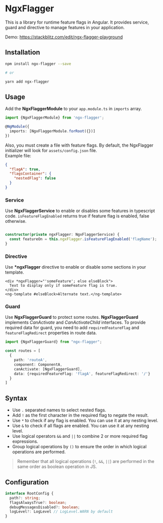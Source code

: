 # NgxFlagger

This is a library for runtime feature flags in Angular. It provides service, guard and directive to manage features in
your application.

Demo: https://stackblitz.com/edit/ngx-flagger-playground

## Installation

```bash
npm install ngx-flagger --save

# or

yarn add ngx-flagger
```

## Usage

Add the **NgxFlaggerModule** to your ``app.module.ts`` in ``imports`` array.

```typescript
import {NgxFlaggerModule} from 'ngx-flagger';

@NgModule({
  imports: [NgxFlaggerModule.forRoot({})]
})
```

Also, you must create a file with feature flags.
By default, the NgxFlagger initializer will look for ``assets/config.json`` file.  
Example file:

```json
{
  "flagA": true,
  "flagsContainer": {
    "nestedFlag": false
  }
}
```

### Service

Use **NgxFlaggerService** to enable or disables some features in typescript code.
``isFeatureFlagEnabled`` returns true if feature flag is enabled, false otherwise.

```typescript

constructor(private ngxFlagger: NgxFlaggerService) {
  const featureOn = this.ngxFlagger.isFeatureFlagEnabled('flagName');
}
```

### Directive

Use **\*ngxFlagger** directive to enable or disable some sections in your template.

```angular2html
<div *ngxFlagger="'someFeature'; else elseBlock">
  Text to display only if someFeature flag is true.
</div>
<ng-template #elseBlock>Alternate text.</ng-template>
```

### Guard

Use **NgxFlaggerGuard** to protect some routes. 
**NgxFlaggerGuard** implements *CanActivate* and *CanActivateChild* interfaces.
To provide required data for guard, you need to add ``requiredFeatureFlag`` and ``featureFlagRedirect``
properties in route data.

```typescript
import {NgxFlaggerGuard} from "ngx-flagger";

const routes = [
  {
    path: 'routeA',
    component: ComponentA,
    canActivate: [NgxFlaggerGuard],
    data: {requiredFeatureFlag: 'flagA', featureFlagRedirect: '/'}
  }
]
```

## Syntax

* Use ``.`` separated names to select nested flags.
* Add ``!`` as the first character in the required flag to negate the result.
* Use ``*`` to check if any flag is enabled. You can use it at any nesting level.
* Use ``&`` to check if all flags are enabled. You can use it at any nesting level.
* Use logical operators ``&&`` and ``||`` to combine 2 or more required flag expressions.
* Group logical operations by ``()``  to ensure the order in which logical operations are performed.

> Remember that all logical operations (``!``, ``&&``, ``||``) are performed in the same order as boolean operation in JS.

## Configuration

```typescript
interface RootConfig {
  path?: string;
  flagsAlwaysTrue?: boolean;
  debugMessagesDisabled?: boolean;
  logLevel?: LogLevel // LogLevel.WARN by default
}
```

